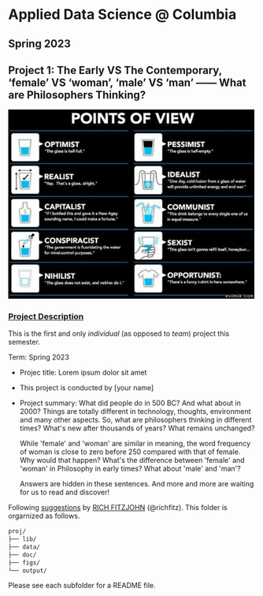 # Applied Data Science @ Columbia
## Spring 2023
## Project 1: The Early VS The Contemporary, ‘female’ VS ‘woman’, ‘male’ VS ‘man’ —— What are Philosophers Thinking?

<img src="figs/100126-the-glass.jpeg" width="500">

### [Project Description](doc/)
This is the first and only *individual* (as opposed to *team*) project this semester. 

Term: Spring 2023

+ Projec title: Lorem ipsum dolor sit amet
+ This project is conducted by [your name]

+ Project summary: What did people do in 500 BC? And what about in 2000? Things are totally different in technology, thoughts, environment and many other aspects.
So, what are philosophers thinking in different times? What's new after thousands of years? What remains unchanged?

  While 'female' and 'woman' are similar in meaning, the word frequency of woman is close to zero before 250 compared with that of female.
  Why would that happen? What's the difference between 'female' and 'woman' in Philosophy in early times? What about 'male' and 'man'?

  Answers are hidden in these sentences. And more and more are waiting for us to read and discover!

Following [suggestions](http://nicercode.github.io/blog/2013-04-05-projects/) by [RICH FITZJOHN](http://nicercode.github.io/about/#Team) (@richfitz). This folder is orgarnized as follows.

```
proj/
├── lib/
├── data/
├── doc/
├── figs/
└── output/
```

Please see each subfolder for a README file.
